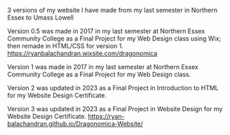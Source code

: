 3 versions of my website I have made from my last semester in Northern Essex to Umass Lowell

Version 0.5 was made in 2017 in my last semester at Northern Essex Community College as a Final Project for my Web Design class using Wix; then remade in HTML/CSS for version 1.
https://ryanbalachandran.wixsite.com/dragonomica

Version 1 was made in 2017 in my last semester at Northern Essex Community College as a Final Project for my Web Design class.

Version 2 was updated in 2023 as a Final Project in Introduction to HTML for my Website Design Certificate.

Version 3 was updated in 2023 as a Final Project in Website Design for my Website Design Certificate.
https://ryan-balachandran.github.io/Dragonomica-Website/
